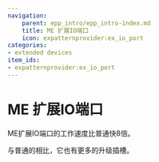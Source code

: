 ```yaml
---
navigation:
    parent: epp_intro/epp_intro-index.md
    title: ME 扩展IO端口
    icon: expatternprovider:ex_io_port
categories:
- extended devices
item_ids:
- expatternprovider:ex_io_port
---
```


# ME 扩展IO端口

<Row gap="20">
<BlockImage id="expatternprovider:ex_io_port" p:powered="true" scale="8"></BlockImage>
</Row>

ME扩展IO端口的工作速度比普通<ItemLink id="ae2:io_port" />快8倍。

与普通的相比，它也有更多的升级插槽。